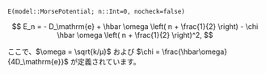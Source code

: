 `E(model::MorsePotential; n::Int=0, nocheck=false)`

$$
E_n = - D_\mathrm{e} + \hbar \omega \left( n + \frac{1}{2} \right) - \chi \hbar \omega \left( n + \frac{1}{2} \right)^2,
$$

ここで、$\omega = \sqrt{k/µ}$ および $\chi = \frac{\hbar\omega}{4D_\mathrm{e}}$ が定義されています。
